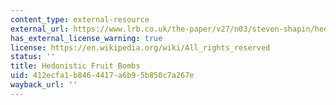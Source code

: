 ```yaml
---
content_type: external-resource
external_url: https://www.lrb.co.uk/the-paper/v27/n03/steven-shapin/hedonistic-fruit-bombs
has_external_license_warning: true
license: https://en.wikipedia.org/wiki/All_rights_reserved
status: ''
title: Hedonistic Fruit Bombs
uid: 412ecfa1-b846-4417-a6b9-5b850c7a267e
wayback_url: ''
---
```

